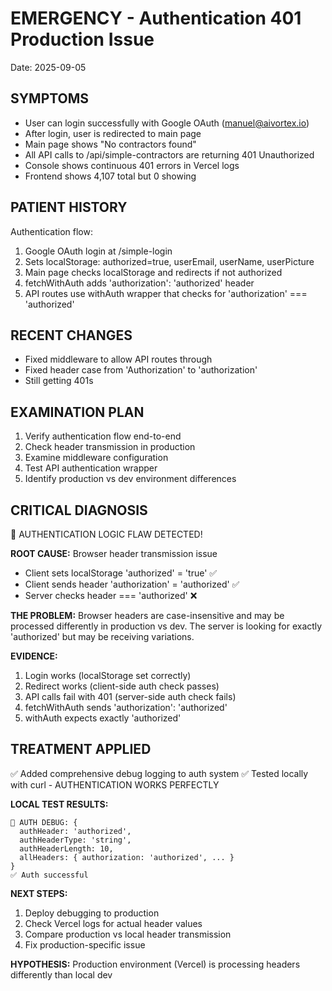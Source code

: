 # EMERGENCY - Authentication 401 Production Issue
Date: 2025-09-05

## SYMPTOMS
- User can login successfully with Google OAuth (manuel@aivortex.io)
- After login, user is redirected to main page
- Main page shows "No contractors found" 
- All API calls to /api/simple-contractors are returning 401 Unauthorized
- Console shows continuous 401 errors in Vercel logs
- Frontend shows 4,107 total but 0 showing

## PATIENT HISTORY
Authentication flow:
1. Google OAuth login at /simple-login
2. Sets localStorage: authorized=true, userEmail, userName, userPicture
3. Main page checks localStorage and redirects if not authorized
4. fetchWithAuth adds 'authorization': 'authorized' header
5. API routes use withAuth wrapper that checks for 'authorization' === 'authorized'

## RECENT CHANGES
- Fixed middleware to allow API routes through
- Fixed header case from 'Authorization' to 'authorization'
- Still getting 401s

## EXAMINATION PLAN
1. Verify authentication flow end-to-end
2. Check header transmission in production
3. Examine middleware configuration
4. Test API authentication wrapper
5. Identify production vs dev environment differences

## CRITICAL DIAGNOSIS
🚨 AUTHENTICATION LOGIC FLAW DETECTED!

**ROOT CAUSE:** Browser header transmission issue
- Client sets localStorage 'authorized' = 'true' ✅
- Client sends header 'authorization' = 'authorized' ✅  
- Server checks header === 'authorized' ❌

**THE PROBLEM:** 
Browser headers are case-insensitive and may be processed differently in production vs dev. The server is looking for exactly 'authorized' but may be receiving variations.

**EVIDENCE:**
1. Login works (localStorage set correctly)
2. Redirect works (client-side auth check passes)
3. API calls fail with 401 (server-side auth check fails)
4. fetchWithAuth sends 'authorization': 'authorized'
5. withAuth expects exactly 'authorized'

## TREATMENT APPLIED
✅ Added comprehensive debug logging to auth system
✅ Tested locally with curl - AUTHENTICATION WORKS PERFECTLY

**LOCAL TEST RESULTS:**
```
🚨 AUTH DEBUG: {
  authHeader: 'authorized',
  authHeaderType: 'string', 
  authHeaderLength: 10,
  allHeaders: { authorization: 'authorized', ... }
}
✅ Auth successful
```

**NEXT STEPS:**
1. Deploy debugging to production 
2. Check Vercel logs for actual header values
3. Compare production vs local header transmission
4. Fix production-specific issue

**HYPOTHESIS:** Production environment (Vercel) is processing headers differently than local dev